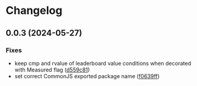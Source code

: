 # Changelog
## 0.0.3 (2024-05-27)


### Fixes

* keep cmp and rvalue of leaderboard value conditions when decorated with Measured flag ([d559c81](https://github.com/suXinjke/cruncheevos/commit/d559c815a83750e5fe0f2ce511612f1c6c20c310))
* set correct CommonJS exported package name ([f0639ff](https://github.com/suXinjke/cruncheevos/commit/f0639ff6be24dc9cf11ef827699a6bce6ad1d241))
